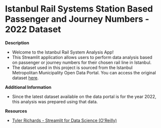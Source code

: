 # Istanbul Rail Systems Station Based Passenger and Journey Numbers - 2022 Dataset

**Description**
- Welcome to the Istanbul Rail System Analysis App!
- This Streamlit application allows users to perform data analysis based on passenger or journey numbers for their chosen rail line in Istanbul.
- The dataset used in this project is sourced from the Istanbul Metropolitan Municipality Open Data Portal. You can access the original dataset [here](https://data.ibb.gov.tr/en/dataset/yas-grubuna-gore-rayli-sistemler-istasyon-bazli-yolcu-ve-yolculuk-sayilari/resource/8bed95de-bbe2-4550-80f2-87ca51a97f3d).

**Additional Information**
- Since the latest dataset available on the data portal is for the year 2022, this analysis was prepared using that data.

**Resources**
- [Tyler Richards - Streamlit for Data Science (O'Reilly)](https://learning.oreilly.com/library/view/streamlit-for-data/9781803248226/)
